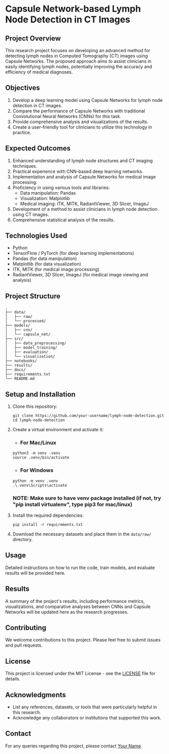 # Capsule Network-based Lymph Node Detection in CT Images

## Project Overview

This research project focuses on developing an advanced method for detecting lymph nodes in Computed Tomography (CT) images using Capsule Networks. The proposed approach aims to assist clinicians in easily identifying lymph nodes, potentially improving the accuracy and efficiency of medical diagnoses.

## Objectives

1. Develop a deep learning model using Capsule Networks for lymph node detection in CT images.
2. Compare the performance of Capsule Networks with traditional Convolutional Neural Networks (CNNs) for this task.
3. Provide comprehensive analysis and visualizations of the results.
4. Create a user-friendly tool for clinicians to utilize this technology in practice.

## Expected Outcomes

1. Enhanced understanding of lymph node structures and CT imaging techniques.
2. Practical experience with CNN-based deep learning networks.
3. Implementation and analysis of Capsule Networks for medical image processing.
4. Proficiency in using various tools and libraries:
   - Data manipulation: Pandas
   - Visualization: Matplotlib
   - Medical imaging: ITK, MITK, RadiantViewer, 3D Slicer, ImageJ
5. Development of a method to assist clinicians in lymph node detection using CT images.
6. Comprehensive statistical analysis of the results.

## Technologies Used

- Python
- TensorFlow / PyTorch (for deep learning implementations)
- Pandas (for data manipulation)
- Matplotlib (for data visualization)
- ITK, MITK (for medical image processing)
- RadiantViewer, 3D Slicer, ImageJ (for medical image viewing and analysis)

## Project Structure

```
.
├── data/
│   ├── raw/
│   └── processed/
├── models/
│   ├── cnn/
│   └── capsule_net/
├── src/
│   ├── data_preprocessing/
│   ├── model_training/
│   ├── evaluation/
│   └── visualization/
├── notebooks/
├── results/
├── docs/
├── requirements.txt
└── README.md
```

## Setup and Installation

1. Clone this repository:
   ```
   git clone https://github.com/your-username/lymph-node-detection.git
   cd lymph-node-detection
   ```

2. Create a virtual environment and activate it:
   - ### For Mac/Linux
   ```
   python3 -m venv .venv
   source .venv/bin/activate
   ```
   - ### For Windows
   ```
   python -m venv .venv
   .\.venv\Scripts\activate
   ```

   ### NOTE: Make sure to have venv package installed (if not, try "pip install virtualenv", type pip3 for mac/linux)

4. Install the required dependencies:
   ```
   pip install -r requirements.txt
   ```

5. Download the necessary datasets and place them in the `data/raw/` directory.

## Usage

Detailed instructions on how to run the code, train models, and evaluate results will be provided here.

## Results

A summary of the project's results, including performance metrics, visualizations, and comparative analyses between CNNs and Capsule Networks will be updated here as the research progresses.

## Contributing

We welcome contributions to this project. Please feel free to submit issues and pull requests.

## License

This project is licensed under the MIT License - see the [LICENSE](LICENSE) file for details.

## Acknowledgments

- List any references, datasets, or tools that were particularly helpful in this research.
- Acknowledge any collaborators or institutions that supported this work.

## Contact

For any queries regarding this project, please contact [Your Name](mailto:your.email@example.com).
